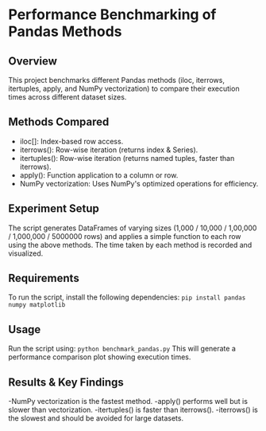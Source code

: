 # Performance Benchmarking of Pandas Methods
## Overview
This project benchmarks different Pandas methods (iloc, iterrows, itertuples, apply, and NumPy vectorization) to compare their execution times across different dataset sizes.

## Methods Compared
- iloc[]: Index-based row access.
- iterrows(): Row-wise iteration (returns index & Series).
- itertuples(): Row-wise iteration (returns named tuples, faster than iterrows).
- apply(): Function application to a column or row.
- NumPy vectorization: Uses NumPy's optimized operations for efficiency.

## Experiment Setup
The script generates DataFrames of varying sizes (1,000 / 10,000 / 1,00,000 / 1,000,000 / 5000000 rows) and applies a simple function to each row using the above methods. The time taken by each method is recorded and visualized.

## Requirements
To run the script, install the following dependencies:
```pip install pandas numpy matplotlib```

## Usage
Run the script using:
```python benchmark_pandas.py```
This will generate a performance comparison plot showing execution times.

## Results & Key Findings
-NumPy vectorization is the fastest method.
-apply() performs well but is slower than vectorization.
-itertuples() is faster than iterrows().
-iterrows() is the slowest and should be avoided for large datasets.
